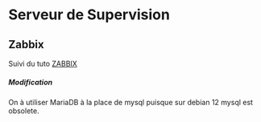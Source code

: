 # Serveur de Supervision 
## Zabbix 


Suivi du tuto [ZABBIX](https://www.zabbix.com/fr/download?zabbix=6.4&os_distribution=debian&os_version=12&components=server_frontend_agent&db=mysql&ws=apache) 

##### Modification

On à utiliser MariaDB à la place de mysql puisque sur debian 12 mysql est obsolete. 

